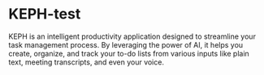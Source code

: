 # KEPH-test
KEPH is an intelligent productivity application designed to streamline your task management process. By leveraging the power of AI, it helps you create, organize, and track your to-do lists from various inputs like plain text, meeting transcripts, and even your voice.
